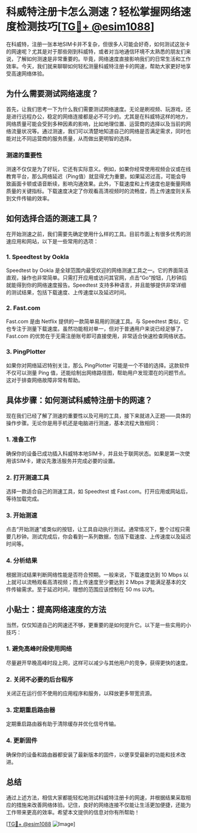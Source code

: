 # 科威特注册卡怎么测速？轻松掌握网络速度检测技巧[[TG💪+ @esim1088](https://t.me/s/esim1088)]

在科威特，注册一张本地SIM卡并不复杂，但很多人可能会好奇，如何测试这张卡的网速呢？尤其是对于那些刚到科威特，或者对当地通信环境不太熟悉的朋友们来说，了解如何测速是非常重要的。毕竟，网络速度直接影响我们的日常生活和工作效率。今天，我们就来聊聊如何轻松测量科威特注册卡的网速，帮助大家更好地享受高速网络体验。

## 为什么需要测试网络速度？

首先，让我们思考一下为什么我们需要测试网络速度。无论是刷视频、玩游戏，还是进行远程办公，稳定的网络连接都是必不可少的。尤其是在科威特这样的地方，网络质量可能会受到多种因素的影响，比如地理位置、运营商的选择以及当前的网络流量状况等。通过测速，我们可以清楚地知道自己的网络是否满足需求，同时也能对比不同运营商的服务质量，从而做出更明智的选择。

### 测速的重要性

测速不仅仅是为了好玩，它还有实际意义。例如，如果你经常使用视频会议或在线教育平台，那么网络延迟（Ping值）就显得尤为重要。如果延迟过高，可能会导致画面卡顿或语音断续，影响沟通效果。此外，下载速度和上传速度也是衡量网络质量的关键指标。下载速度决定了你观看高清视频时的流畅度，而上传速度则关系到文件传输的效率。

## 如何选择合适的测速工具？

在开始测速之前，我们需要先确定使用什么样的工具。目前市面上有很多优秀的测速应用和网站，以下是一些常用的选项：

### 1. Speedtest by Ookla

Speedtest by Ookla 是全球范围内最受欢迎的网络测速工具之一。它的界面简洁直观，操作也非常简单。只需打开应用或访问其官网，点击“Go”按钮，几秒钟后就能得到你的网络速度报告。Speedtest 支持多种语言，并且能够提供非常详细的测试结果，包括下载速度、上传速度以及延迟时间。

### 2. Fast.com

Fast.com 是由 Netflix 提供的一款简单易用的测速工具。与 Speedtest 类似，它也专注于测量下载速度。虽然功能相对单一，但对于普通用户来说已经足够了。Fast.com 的优势在于无需注册账号即可直接使用，非常适合快速检查网络状态。

### 3. PingPlotter

如果你对网络延迟特别关注，那么 PingPlotter 可能是一个不错的选择。这款软件不仅可以测量 Ping 值，还能绘制出网络路径图，帮助用户发现潜在的问题节点。这对于排查网络故障非常有帮助。

## 具体步骤：如何测试科威特注册卡的网速？

现在我们已经了解了测速的重要性以及可用的工具，接下来就进入正题——具体的操作步骤。无论你是用手机还是电脑进行测速，基本流程大致相同：

### 1. 准备工作

确保你的设备已成功插入科威特本地SIM卡，并且处于联网状态。如果是第一次使用该SIM卡，建议先激活服务并完成必要的设置。

### 2. 打开测速工具

选择一款适合自己的测速工具，如 Speedtest 或 Fast.com。打开应用或网站后，等待加载完成。

### 3. 开始测速

点击“开始测速”或类似的按钮，让工具自动执行测试。通常情况下，整个过程只需要几秒钟。测试完成后，你会看到一系列数据，包括下载速度、上传速度以及延迟时间等。

### 4. 分析结果

根据测试结果判断网络性能是否符合预期。一般来说，下载速度达到 10 Mbps 以上就可以流畅观看高清视频；而上传速度至少要达到 2 Mbps 才能满足基本的文件传输需求。至于延迟时间，理想的范围应该控制在 50 ms 以内。

## 小贴士：提高网络速度的方法

当然，仅仅知道自己的网速还不够，更重要的是如何提升它。以下是一些实用的小技巧：

### 1. 避免高峰时段使用网络

尽量避开早晚高峰时段上网，这样可以减少与其他用户的竞争，获得更快的速度。

### 2. 关闭不必要的后台程序

关闭正在运行但不使用的应用程序和服务，以释放更多带宽资源。

### 3. 定期重启路由器

定期重启路由器有助于清除缓存并优化信号传输。

### 4. 更新固件

确保你的设备和路由器都安装了最新版本的固件，以便享受最新的功能和技术改进。

## 总结

通过上述方法，相信大家都能轻松地测试科威特注册卡的网速，并根据结果采取相应的措施来改善网络体验。记住，良好的网络连接不仅能让生活更加便捷，还能为工作带来更高的效率。希望本文提供的信息对你有所帮助！

[[TG💪+ @esim1088](https://t.me/s/esim1088) ![Image](https://i.postimg.cc/4NQfJmqS/Snipaste-2025-05-13-00-14-12.png)]